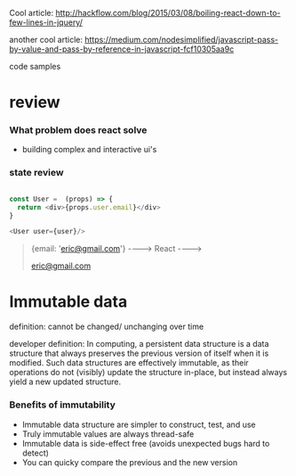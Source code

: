 Cool article:  http://hackflow.com/blog/2015/03/08/boiling-react-down-to-few-lines-in-jquery/

another cool article: https://medium.com/nodesimplified/javascript-pass-by-value-and-pass-by-reference-in-javascript-fcf10305aa9c

code samples

# review

### What problem does react solve

- building complex and interactive ui's

### state review

```js

const User =  (props) => {
  return <div>{props.user.email}</div>
}

<User user={user}/>
```
> {email: 'eric@gmail.com'} ----> React ----> <div>eric@gmail.com</div>

# Immutable data 

definition: cannot be changed/ unchanging over time

developer definition: In computing, a persistent data structure is a data structure that always preserves the previous version of itself when it is modified. Such data structures are effectively immutable, as their operations do not (visibly) update the structure in-place, but instead always yield a new updated structure.

### Benefits of immutability

- Immutable data structure are simpler to construct, test, and use
- Truly immutable values are always thread-safe
- Immutable data is side-effect free (avoids unexpected bugs hard to detect)
- You can quicky compare the previous and the new version


